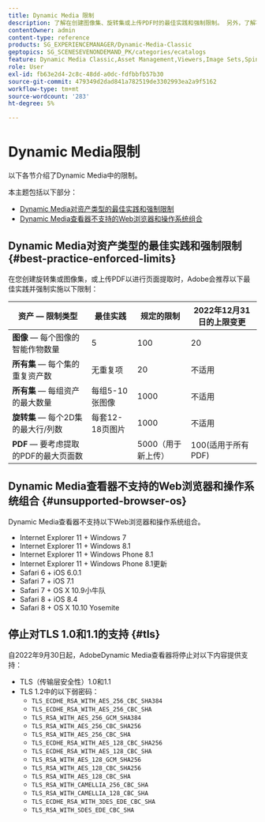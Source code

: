 ```yaml
---
title: Dynamic Media 限制
description: 了解在创建图像集、旋转集或上传PDF时的最佳实践和强制限制。 另外，了解不支持的Web浏览器和Dynamic Media查看器的操作系统组合。
contentOwner: admin
content-type: reference
products: SG_EXPERIENCEMANAGER/Dynamic-Media-Classic
geptopics: SG_SCENESEVENONDEMAND_PK/categories/ecatalogs
feature: Dynamic Media Classic,Asset Management,Viewers,Image Sets,Spin Sets,eCatalog
role: User
exl-id: fb63e2d4-2c8c-48dd-a0dc-fdfbbfb57b30
source-git-commit: 479349d2dad841a782519de3302993ea2a9f5162
workflow-type: tm+mt
source-wordcount: '283'
ht-degree: 5%

---
```


# Dynamic Media限制

以下各节介绍了Dynamic Media中的限制。

本主题包括以下部分：

* [Dynamic Media对资产类型的最佳实践和强制限制](#best-practice-enforced-limits)
* [Dynamic Media查看器不支持的Web浏览器和操作系统组合](#unsupported-browser-os)

## Dynamic Media对资产类型的最佳实践和强制限制 {#best-practice-enforced-limits}

在您创建旋转集或图像集，或上传PDF以进行页面提取时，Adobe会推荐以下最佳实践并强制实施以下限制：

| 资产 — 限制类型 | 最佳实践 | 规定的限制 | 2022年12月31日的上限变更 |
| --- | --- | --- | --- |
| **图像**  — 每个图像的智能作物数量 | 5 | 100 | 20 |
| **所有集**  — 每个集的重复资产数 | 无重复项 | 20 | 不适用 |
| **所有集**  — 每组资产的最大数量 | 每组5-10张图像 | 1000 | 不适用 |
| **旋转集**  — 每个2D集的最大行/列数 | 每套12-18页图片 | 1000 | 不适用 |
| **PDF**  — 要考虑提取的PDF的最大页面数 |  | 5000（用于新上传） | 100(适用于所有PDF) |

<!-- See also [Dynamic Media limitations](/help/assets/limitations.md). -->

## Dynamic Media查看器不支持的Web浏览器和操作系统组合 {#unsupported-browser-os}

Dynamic Media查看器不支持以下Web浏览器和操作系统组合。

* Internet Explorer 11 + Windows 7
* Internet Explorer 11 + Windows 8.1
* Internet Explorer 11 + Windows Phone 8.1
* Internet Explorer 11 + Windows Phone 8.1更新
* Safari 6 + iOS 6.0.1
* Safari 7 + iOS 7.1
* Safari 7 + OS X 10.9小牛队
* Safari 8 + iOS 8.4
* Safari 8 + OS X 10.10 Yosemite

## 停止对TLS 1.0和1.1的支持 {#tls}

<!-- CQDOC-19433 -->

自2022年9月30日起，AdobeDynamic Media查看器将停止对以下内容提供支持：

* TLS（传输层安全性）1.0和1.1
* TLS 1.2中的以下弱密码：
   * `TLS_ECDHE_RSA_WITH_AES_256_CBC_SHA384`
   * `TLS_ECDHE_RSA_WITH_AES_256_CBC_SHA`
   * `TLS_RSA_WITH_AES_256_GCM_SHA384`
   * `TLS_RSA_WITH_AES_256_CBC_SHA256`
   * `TLS_RSA_WITH_AES_256_CBC_SHA`
   * `TLS_ECDHE_RSA_WITH_AES_128_CBC_SHA256`
   * `TLS_ECDHE_RSA_WITH_AES_128_CBC_SHA`
   * `TLS_RSA_WITH_AES_128_GCM_SHA256`
   * `TLS_RSA_WITH_AES_128_CBC_SHA256`
   * `TLS_RSA_WITH_AES_128_CBC_SHA`
   * `TLS_RSA_WITH_CAMELLIA_256_CBC_SHA`
   * `TLS_RSA_WITH_CAMELLIA_128_CBC_SHA`
   * `TLS_ECDHE_RSA_WITH_3DES_EDE_CBC_SHA`
   * `TLS_RSA_WITH_SDES_EDE_CBC_SHA`

